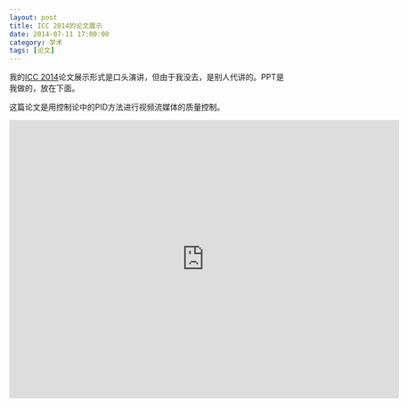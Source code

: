 ```yaml
---
layout: post
title: ICC 2014的论文展示
date: 2014-07-11 17:00:00
category: 学术
tags: [论文]
---
```


我的[ICC 2014](http://icc2014.ieee-icc.org/)论文展示形式是口头演讲，但由于我没去，是别人代讲的。PPT是我做的，放在下面。

这篇论文是用控制论中的PID方法进行视频流媒体的质量控制。

<!--more-->

<iframe src="https://onedrive.live.com/embed?cid=8B504C1595CD3973&resid=8B504C1595CD3973%2127355&authkey=APmnH7_Q791nbqI&em=2" width="700" height="500" frameborder="0" scrolling="no"></iframe>
